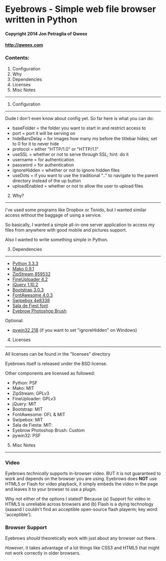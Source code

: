 # Eyebrows - Simple web file browser written in Python #
#### Copyright 2014 Jon Petraglia of Qweex ####
#### http://qweex.com ####

### Contents: ###
  1. Configuration
  2. Why
  3. Dependencies
  4. Licenses
  5. Misc Notes

------------------------------------------------------

1. Configuration
----------------

Dude I don't even know about config yet. So far here is what you can do:
  * baseFolder = the folder you want to start in and restrict access to
  * port = port it will be serving on
  * hideBarsDelay = for images how many ms before the titlebar hides; set to 0 for it to never hide
  * protocol = either "HTTP/1.0" or "HTTP/1.1"
  * useSSL = whether or not to serve through SSL; hint: do it
  * username = for authentication
  * password = for authentication
  * ignoreHidden = whether or not to ignore hidden files
  * useDots = if you want to use the traditional ".." to navigate to the parent directory instead of the up button
  * uploadEnabled = whether or not to allow the user to upload files

2. Why?
----------------

I've used some programs like Dropbox or Tonido, but I wanted similar access without the baggage of using a service.

So basically, I wanted a simple all-in-one server application to access my files from anywhere with good mobile and pictures support.

Also I wanted to write something simple in Python.


3. Dependencies
----------------

  * [Python 3.3.3](http://www.python.org/)
  * [Mako 0.9.1](http://www.makotemplates.org/)
  * [ZipStream 859532](https://github.com/allanlei/python-zipstream/tree/859532b05844a0eb3efd641303a08d4424edb30e)
  * [FineUploader 4.2](http://fineuploader.com/)
  * [jQuery 1.10.2](http://jquery.com/)
  * [Bootstrap 3.0.3](http://getbootstrap.com/)
  * [FontAwesome 4.0.3](http://fontawesome.io/)
  * [Swipebox 4e8338](https://github.com/brutaldesign/swipebox/tree/4e8338ec2740ca75eb8a39247c275f1a1b3d7539)
  * [Sala de Fiest font](http://openfontlibrary.org/en/font/sala-de-fiesta)
  * [Eyebrow Photoshop Brush](http://www.photoshopwebsite.com/photoshop-brushes/28-photoshop-eyebrow-brushes-free-download/)


Optional:
  * [pywin32 218](http://sourceforge.net/projects/pywin32/) (if you want to set "ignoreHidden" on Windows)

4. Licenses
----------------

All licenses can be found in the "licenses" directory

Eyebrows itself is released under the BSD license.

Other components are licensed as followed:
  * Python: PSF
  * Mako: MIT
  * ZipStream: GPLv3
  * FineUploader: GPLv3
  * jQuery: MIT
  * Bootstrap: MIT
  * FontAwesome: OFL & MIT
  * Swipebox: MIT
  * Sala de Fiesta: MIT:
  * Eyebrow Photoshop Brush: Custom
  * pywin32: PSF

5. Misc Notes
----------------

### Video ###

Eyebrows *technically* supports in-browser video. BUT it is not guaranteed to work and depends on the browser you are using.
Eyebrows does **NOT** use HTML5 *or* Flash for video playback, it simply embeds the video in the page and leaves it to your browser to use a plugin.

Why not either of the options I stated? Because (a) Support for video in HTML5 is unreliable across browsers and (b) Flash is a dying technology (aaaand I couldn't find an acceptible open-source flash playerm; key word: 'acceptible').

### Browser Support ###

Eyebrows *should* theoretically work with just about any browser out there.

*However*, it takes advantage of a lot things like CSS3 and HTML5 that might not work correctly in older browsers.